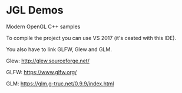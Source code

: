 # JGL Demos
Modern OpenGL C++ samples

To compile the project you can use VS 2017 (it's ceated with this IDE).

You also have to link GLFW, Glew and GLM.

Glew:
http://glew.sourceforge.net/

GLFW:
https://www.glfw.org/

GLM:
https://glm.g-truc.net/0.9.9/index.html
